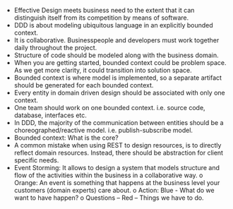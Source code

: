 * Effective Design meets business need to the extent that it can distinguish itself from its competition by means of software.
* DDD is about modeling ubiquitous language in an explicitly bounded context.
* It is collaborative. Businesspeople and developers must work together daily throughout the project.
* Structure of code should be modeled along with the business domain.
* When you are getting started, bounded context could be problem space. As we get more clarity, it could transition into solution space.
* Bounded context is where model is implemented, so a separate artifact should be generated for each bounded context.
* Every entity in domain driven design should be associated with only one context.
* One team should work on one bounded context. i.e. source code, database, interfaces etc.
* In DDD, the majority of the communication between entities should be a choreographed/reactive model. i.e. publish-subscribe model.
* Bounded context: What is the core?
* A common mistake when using REST to design resources, is to directly reflect domain resources. Instead, there should be abstraction for client specific needs.
* Event Storming: It allows to design a system that models structure and flow of the activities within the business in a collaborative way.
o	Orange: An event is something that happens at the business level your customers (domain experts) care about.
o	Action: Blue - What do we want to have happen?
o	Questions – Red – Things we have to do.
